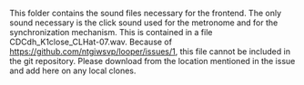 This folder contains the sound files necessary for the frontend.
The only sound necessary is the click sound used for the metronome and
for the synchronization mechanism.  This is contained in a file
CDCdh_K1close_CLHat-07.wav.  Because of
https://github.com/ntgiwsvp/looper/issues/1, this file cannot be included in
the git repository.  Please download from the location mentioned in the issue
and add here on any local clones.
